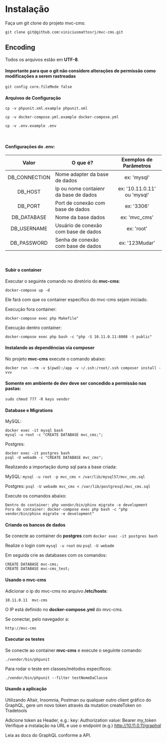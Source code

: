 # Instalação

Faça um git clone do projeto mvc-cms:
```
git clone git@github.com:viniciusmattosrj/mvc-cms.git
```

## Encoding

Todos os arquivos estão em **UTF-8**.


#### Importante para que o git não considere alterações de permissão como modificações a serem rastreadas

```
git config core.fileMode false
```

#### Arquivos de Configuração

```
cp -v phpunit.xml.example phpunit.xml

cp -v docker-compose.yml.example docker-compose.yml

cp -v .env.example .env
```

&nbsp;
#### Configurações do .env:

Valor | O que é? | Exemplos de Parâmetros
:---: | --- | :---:
DB_CONNECTION        | Nome adapter da base de dados | ex: 'mysql'
DB_HOST              | Ip ou nome contaienr da base de dados | ex: '10.11.0.11' ou 'mysql'
DB_PORT              | Port de conexão com base de dados | ex: '3306'
DB_DATABASE          | Nome da base dados | ex: 'mvc_cms'
DB_USERNAME          | Usuário de conexão com base de dados | ex: 'root'
DB_PASSWORD          | Senha de conexão com base de dados | ex: '123Mudar'

&nbsp;
#### Subir o container

Executar o seguinte comando no diretório do **mvc-cms**:
```
docker-compose up -d
```

Ele fará com que os container específico do mvc-cms sejam iniciado.

Execução fora container: 
```
docker-compose exec php Makefile"
```

Execução dentro container:
```
docker-compose exec php bash -c "php -S 10.11.0.11:8008 -t public"
```


#### Instalando as dependências via composer

No projeto **mvc-cms** execute o comando abaixo:
```
docker run --rm -v $(pwd):/app -v ~/.ssh:/root/.ssh composer install -vvv
```

#### Somente em ambiente de dev deve ser concedido a permissão nas pastas:

```
sudo chmod 777 -R keys vendor
```

#### Database e Migrations

MySQL:
```
docker exec -it mysql bash
mysql -u root -c "CREATE DATABASE mvc_cms;";
```

Postgres:
``` 
docker exec -it postgres bash
psql -U webadm -c "CREATE DATABASE mvc_cms";
```

Realizando a importação dump sql para a base criada:

MySQL: `mysql -u root -p mvc_cms < /var/lib/mysql57/mvc_cms.sql` 

Postgres: `psql -U webadm mvc_cms < /var/lib/postgresql/mvc_cms.sql`


Execute os comandos abaixo:
```
Dentro do container: php vendor/bin/phinx migrate -e development
Fora do container: docker-compose exec php bash -c "php vendor/bin/phinx migrate -e development"
```

#### Criando os bancos de dados

Se conecte ao container do **postgres** com `docker exec -it postgres bash`

Realize o login com `mysql -u root` ou `psql -U webadm`

Em seguida crie as databases com os comandos:

```
CREATE DATABASE mvc-cms;
CREATE DATABASE mvc-cms_test;
```

#### Usando o mvc-cms

Adicionar o ip do mvc-cms no arquivo **/etc/hosts**:
```
10.11.0.11  mvc-cms
```

O IP está definido no **docker-compose.yml** do mvc-cms.

Se conectar, pelo navegador a:
```
http://mvc-cms
```

#### Executar os testes

Se conecte ao container **mvc-cms** e execute o seguinte comando:

```
./vendor/bin/phpunit
```

Para rodar o teste em classes/métodos específicos:
```
./vendor/bin/phpunit --filter testNomeDaClasse
```

#### Usando a aplicação
Utilizando Altair, Insomnia, Postman ou qualquer outro client gráfico do GraphQL, gere um novo token através da mutation createToken on Tradetools

Adicione token as Header, e.g.:
key: Authorization
value: Bearer my_token
Verifique a instalação na URL e use o endpoint (e.g.) http://10.11.0.11/graphql

Leia as docs do GraphQL conforme a API.